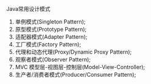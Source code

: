 Java常用设计模式
1. 单例模式(Singleton Pattern);
2. 原型模式(Prototype Pattern);
3. 适配器模式(Adapter Pattern);
4. 工厂模式(Factory Pattern);
5. 代理和动态代理(Proxy/Dynamic Proxy Pattern);
6. 观察者模式(Observer Pattern);
7. MVC 模型层-视图层-控制层(Model-View-Controller);
8. 生产者/消费者模式(Producer/Consumer Pattern);
